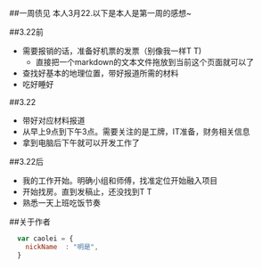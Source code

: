 ##一周债见
本人3月22.以下是本人是第一周的感想~

##3.22前
* 需要报销的话，准备好机票的发票（别像我一样T T)
    *  直接把一个markdown的文本文件拖放到当前这个页面就可以了
* 查找好基本的地理位置，带好报道所需的材料
* 吃好睡好

##3.22
* 带好对应材料报道
* 从早上9点到下午3点。需要关注的是工牌，IT准备，财务相关信息
* 拿到电脑后下午就可以开发工作了

##3.22后
* 我的工作开始。明确小组和师傅，找准定位开始融入项目
* 开始找房。直到发稿止，还没找到T T
* 熟悉一天上班吃饭节奏

##关于作者
```javascript
  var caolei = {
    nickName  : "明是",
  }
```

